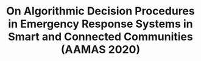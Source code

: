---
title: "On Algorithmic Decision Procedures in Emergency Response Systems in Smart and Connected Communities (AAMAS 2020)"
collection: publications
permalink: /files/aamas20.pdf
paperurl: 'http://ayanmukhopadhyay.github.io/files/aamas20.pdf'
---